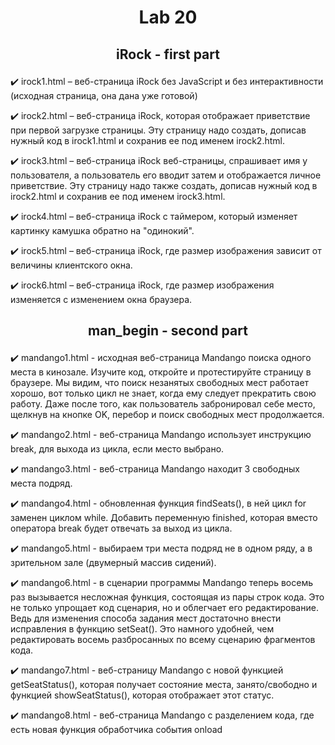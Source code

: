 # <p align="center"> Lab 20 </p>
## <p align="center"> iRock - first part </p>

:heavy_check_mark: irock1.html – веб-страница iRock без JavaScript и без интерактивности (исходная страница, она дана уже готовой)

:heavy_check_mark: irock2.html – веб-страница iRock, которая отображает приветствие при первой загрузке страницы. Эту страницу надо создать, дописав нужный код в  irock1.html и сохранив ее под именем irock2.html.

:heavy_check_mark: irock3.html – веб-страница iRock веб-страницы, спрашивает имя  у пользователя, а пользователь его вводит затем и отображается личное приветствие. Эту страницу надо также создать, дописав нужный код в  irock2.html и сохранив ее под именем irock3.html.

:heavy_check_mark: irock4.html – веб-страница iRock с таймером, который изменяет картинку камушка обратно на "одинокий". 

:heavy_check_mark: irock5.html – веб-страница iRock, где размер изображения зависит от величины клиентского окна.

:heavy_check_mark: irock6.html – веб-страница iRock, где размер изображения изменяется с изменением окна браузера.

## <p align="center"> man_begin - second part </p>

:heavy_check_mark: mandango1.html - исходная веб-страница Mandango  поиска одного места в кинозале. Изучите код, откройте и протестируйте страницу в браузере. Мы видим, что поиск незанятых свободных мест работает хорошо, вот только цикл не знает, когда ему следует прекратить свою работу. Даже после того, как пользователь забронировал себе место, щелкнув на кнопке OK, перебор и поиск свободных мест продолжается.  

:heavy_check_mark: mandango2.html - веб-страница Mandango использует инструкцию break, для выхода из цикла, если место выбрано.

:heavy_check_mark: mandango3.html - веб-страница Mandango находит 3 свободных места подряд.

:heavy_check_mark: mandango4.html - обновленная функция findSeats(),  в ней цикл for заменен циклом while. Добавить переменную finished, которая вместо оператора break будет отвечать за выход из цикла.

:heavy_check_mark: mandango5.html - выбираем три места подряд  не в одном ряду, а в зрительном зале (двумерный массив сидений).

:heavy_check_mark: mandango6.html - в сценарии программы Mandango теперь восемь раз вызывается несложная функция, состоящая из пары строк кода. Это не только упрощает код сценария, но и облегчает его редактирование. Ведь для изменения способа задания мест достаточно внести исправления в функцию setSeat(). Это намного удобней, чем редактировать восемь разбросанных по всему сценарию фрагментов кода.

:heavy_check_mark: mandango7.html - веб-страницу Mandango с новой функцией getSeatStatus(), которая получает состояние места, занято/свободно и функцией showSeatStatus(), которая отображает этот статус.

:heavy_check_mark: mandango8.html - веб-страница Mandango  c разделением кода, где есть новая функция обработчика события   onload
